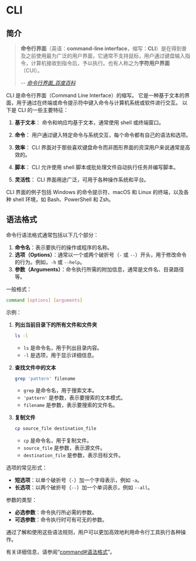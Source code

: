 # CLI

## 简介

> **命令行界面**（英语：**command-line interface**，缩写：**CLI**）是在得到普及之前使用最为广泛的用户界面，它通常不支持鼠标，用户通过键盘输入指令，计算机接收到指令后，予以执行。也有人称之为**字符用户界面**（CUI）。
>
> <cite>-- [命令行界面_百度百科](https://baike.baidu.com/item/%E5%91%BD%E4%BB%A4%E8%A1%8C%E7%95%8C%E9%9D%A2/9910197)</cite>

CLI 是命令行界面（Command Line Interface）的缩写。 它是一种基于文本的界面，用于通过在终端或命令提示符中键入命令与计算机系统或软件进行交互。 以下是 CLI 的一些主要特征：

1. **基于文本**： 命令和响应均基于文本，通常使用 shell 或终端窗口。

2. **命令**： 用户通过键入特定命令与系统交互，每个命令都有自己的语法和选项。

3. **效率**： CLI 界面对于那些喜欢键盘命令而非图形界面的资深用户来说通常是高效的。

4. **脚本**： CLI 允许使用 shell 脚本或批处理文件自动执行任务并编写脚本。

5. **灵活性**： CLI 界面用途广泛，可用于各种操作系统和平台。

CLI 界面的例子包括 Windows 的命令提示符、macOS 和 Linux 的终端，以及各种 shell 环境，如 Bash、PowerShell 和 Zsh。

## 语法格式

命令行语法格式通常包括以下几个部分：

1. **命令名**：表示要执行的操作或程序的名称。
2. **选项（Options）**：通常以一个或两个破折号（`-` 或 `--`）开头，用于修改命令的行为。例如，`-h` 或 `--help`。
3. **参数（Arguments）**：命令执行所需的附加信息，通常是文件名、目录路径等。

一般格式：

```bash
command [options] [arguments]
```

示例：

1. **列出当前目录下的所有文件和文件夹**

   ```bash
   ls -l
   ```
   - `ls` 是命令名，用于列出目录内容。
   - `-l` 是选项，用于显示详细信息。

2. **查找文件中的文本**

   ```bash
   grep 'pattern' filename
   ```
   - `grep` 是命令名，用于搜索文本。
   - `'pattern'` 是参数，表示要搜索的文本模式。
   - `filename` 是参数，表示要搜索的文件名。

3. **复制文件**

   ```bash
   cp source_file destination_file
   ```
   - `cp` 是命令名，用于复制文件。
   - `source_file` 是参数，表示源文件。
   - `destination_file` 是参数，表示目标文件。

选项的常见形式：

- **短选项**：以单个破折号（`-`）加一个字母表示，例如 `-a`。
- **长选项**：以两个破折号（`--`）加一个单词表示，例如 `--all`。

参数的类型：

- **必选参数**：命令执行所必需的参数。
- **可选参数**：命令执行时可有可无的参数。

通过了解和使用这些语法规则，用户可以更加高效地利用命令行工具执行各种操作。

有关详细信息，请参阅“[command#语法格式](os/desktop/linux/command.md#语法格式)”。
